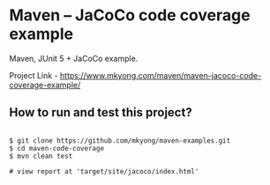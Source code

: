 # Maven – JaCoCo code coverage example
Maven, JUnit 5 + JaCoCo example.

Project Link - https://www.mkyong.com/maven/maven-jacoco-code-coverage-example/

## How to run and test this project?
```

$ git clone https://github.com/mkyong/maven-examples.git
$ cd maven-code-coverage
$ mvn clean test

# view report at 'target/site/jacoco/index.html'
```
